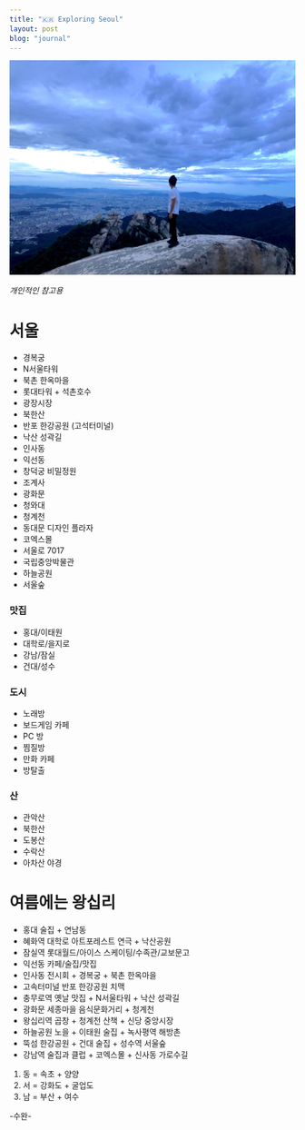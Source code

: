 ```yaml
---
title: "🇰🇷 Exploring Seoul"
layout: post
blog: "journal"
---
```


![seoul](/assets/seoul.jpg)

_개인적인 참고용_

# 서울
- 경복궁 
- N서울타워
- 북촌 한옥마을
- 롯대타워 + 석촌호수
- 광장시장
- 북한산
- 반포 한강공원 (고석터미널)
- 낙산 성곽길
- 인사동
- 익선동
- 창덕궁 비밀정원
- 조계사
- 광화문
- 청와대
- 청계천
- 동대문 디자인 플라자
- 코엑스몰
- 서울로 7017
- 국립중앙박물관
- 하늘공원
- 서울숲

### 맛집
- 홍대/이태원
- 대학로/을지로
- 강남/잠실
- 건대/성수

### 도시
- 노래방
- 보드게임 카페
- PC 방
- 찜질방
- 만화 카페
- 방탈출

### 산
- 관악산
- 북한산
- 도봉산
- 수락산
- 아차산 야경

# 여름에는 왕십리 
- 홍대 술집 + 연남동
- 혜화역 대학로 아트포레스트 연극 + 낙산공원   
- 잠실역 롯대월드/아이스 스케이팅/수족관/교보문고
- 익선동 카페/술집/맛집
- 인사동 전시회 + 경복궁 + 북촌 한옥마을
- 고속터미널 반포 한강공원 치맥
- 충무로역 옛날 맛집 + N서울타워 + 낙산 성곽길
- 광화문 세종마을 음식문화거리 + 청계천
- 왕십리역 곱창 + 청계천 산책 + 신당 중앙시장
- 하늘공원 노을 + 이태원 술집 + 녹사평역 해방촌
- 뚝섬 한강공원 + 건대 술집 + 성수역 서울숲
- 강남역 술집과 클럽 + 코엑스몰 + 신사동 가로수길

1. 동 = 속초 + 양양
2. 서 = 강화도 + 굴업도
3. 남 = 부산 + 여수




-수완-



